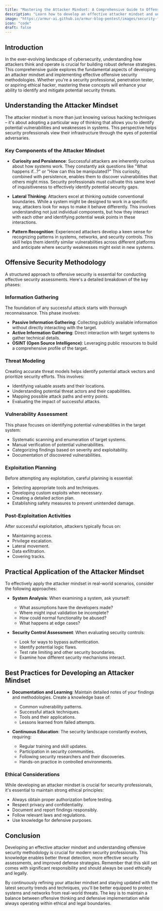 ```yaml
---
title: "Mastering the Attacker Mindset: A Comprehensive Guide to Offensive Security Methodology"
description: "Learn how to develop an effective attacker mindset and understand core offensive security methodologies. This comprehensive guide helps security professionals think like hackers to better defend systems."
image: "https://armur-ai.github.io/armur-blog-pentest/images/security-fundamentals.png"
icon: "code"
draft: false
---
```


## Introduction

In the ever-evolving landscape of cybersecurity, understanding how attackers think and operate is crucial for building robust defense strategies. This comprehensive guide explores the fundamental aspects of developing an attacker mindset and implementing effective offensive security methodologies. Whether you're a security professional, penetration tester, or aspiring ethical hacker, mastering these concepts will enhance your ability to identify and mitigate potential security threats.

## Understanding the Attacker Mindset

The attacker mindset is more than just knowing various hacking techniques – it's about adopting a particular way of thinking that allows you to identify potential vulnerabilities and weaknesses in systems. This perspective helps security professionals view their infrastructure through the eyes of potential adversaries.

### Key Components of the Attacker Mindset

- **Curiosity and Persistence**: Successful attackers are inherently curious about how systems work. They constantly ask questions like "What happens if...?" or "How can this be manipulated?" This curiosity, combined with persistence, enables them to discover vulnerabilities that others might miss. Security professionals must cultivate this same level of inquisitiveness to effectively identify potential security gaps.

- **Lateral Thinking**: Attackers excel at thinking outside conventional boundaries. While a system might be designed to work in a specific way, attackers look for ways to make it behave differently. This involves understanding not just individual components, but how they interact with each other and identifying potential weak points in these interactions.

- **Pattern Recognition**: Experienced attackers develop a keen sense for recognizing patterns in systems, networks, and security controls. This skill helps them identify similar vulnerabilities across different platforms and anticipate where security weaknesses might exist in new systems.

## Offensive Security Methodology

A structured approach to offensive security is essential for conducting effective security assessments. Here's a detailed breakdown of the key phases:

### Information Gathering

The foundation of any successful attack starts with thorough reconnaissance. This phase involves:

- **Passive Information Gathering**: Collecting publicly available information without directly interacting with the target.
- **Active Information Gathering**: Direct interaction with target systems to gather technical details.
- **OSINT (Open Source Intelligence)**: Leveraging public resources to build a comprehensive profile of the target.

### Threat Modeling

Creating accurate threat models helps identify potential attack vectors and prioritize security efforts. This involves:

- Identifying valuable assets and their locations.
- Understanding potential threat actors and their capabilities.
- Mapping possible attack paths and entry points.
- Evaluating the impact of successful attacks.

### Vulnerability Assessment

This phase focuses on identifying potential vulnerabilities in the target system:

- Systematic scanning and enumeration of target systems.
- Manual verification of potential vulnerabilities.
- Categorizing findings based on severity and exploitability.
- Documentation of discovered vulnerabilities.

### Exploitation Planning

Before attempting any exploitation, careful planning is essential:

- Selecting appropriate tools and techniques.
- Developing custom exploits when necessary.
- Creating a detailed action plan.
- Establishing safety measures to prevent unintended damage.

### Post-Exploitation Activities

After successful exploitation, attackers typically focus on:

- Maintaining access.
- Privilege escalation.
- Lateral movement.
- Data exfiltration.
- Covering tracks.

## Practical Application of the Attacker Mindset

To effectively apply the attacker mindset in real-world scenarios, consider the following approaches:

- **System Analysis**: When examining a system, ask yourself:
  - What assumptions have the developers made?
  - Where might input validation be incomplete?
  - How could normal functionality be abused?
  - What happens at edge cases?

- **Security Control Assessment**: When evaluating security controls:
  - Look for ways to bypass authentication.
  - Identify potential logic flaws.
  - Test rate limiting and other security boundaries.
  - Examine how different security mechanisms interact.

## Best Practices for Developing an Attacker Mindset

- **Documentation and Learning**: Maintain detailed notes of your findings and methodologies. Create a knowledge base of:
  - Common vulnerability patterns.
  - Successful attack techniques.
  - Tools and their applications.
  - Lessons learned from failed attempts.

- **Continuous Education**: The security landscape constantly evolves, requiring:
  - Regular training and skill updates.
  - Participation in security communities.
  - Following security researchers and their discoveries.
  - Hands-on practice in controlled environments.

### Ethical Considerations

While developing an attacker mindset is crucial for security professionals, it's essential to maintain strong ethical principles:

- Always obtain proper authorization before testing.
- Respect privacy and confidentiality.
- Document and report findings responsibly.
- Follow relevant laws and regulations.
- Use knowledge for defensive purposes.

## Conclusion

Developing an effective attacker mindset and understanding offensive security methodology is crucial for modern security professionals. This knowledge enables better threat detection, more effective security assessments, and improved defense strategies. Remember that this skill set comes with significant responsibility and should always be used ethically and legally.

By continuously refining your attacker mindset and staying updated with the latest security trends and techniques, you'll be better equipped to protect systems and networks from real-world threats. The key is to maintain a balance between offensive thinking and defensive implementation while always operating within ethical and legal boundaries.